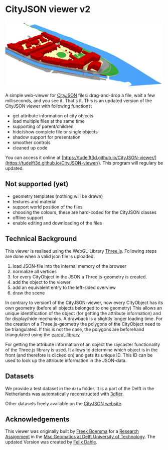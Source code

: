 # CityJSON viewer v2

![CityJSON example](readme/example_Delft.PNG?raw=true "")

A simple web-viewer for [CityJSON](https://www.cityjson.org) files: drag-and-drop a file, wait a few milliseconds, and you see it. That's it. This is an updated version of the CityJSON viewer with following functions:

  - get attribute information of city objects
  - load multiple files at the same time
  - supporting of parent/children
  - hide/show complete file or single objects
  - shadow support for presentation
  - smoother controls
  - cleaned up code

You can access it online at [https://tudelft3d.github.io/CityJSON-viewer/](https://tudelft3d.github.io/CityJSON-viewer/). This program will regulary be updated.

## Not supported (yet)

  - geometry templates (nothing will be drawn)
  - textures and material
  - support world position of the files
  - choosing the colours, these are hard-coded for the CityJSON classes
  - offline support
  - enable editing and downloading of the files

## Technical Background

This viewer is realised using the WebGL-Library [Three.js](https://threejs.org/). Following steps are done when a valid json file is uploaded:

  1) load JSON-file into the internal memory of the browser
  2) normalize all vertices
  3) for every CityObject in the JSON a Three.js-geometry is created. 
  4) add the object to the viewer
  5) add an equivalent entry to the left-sided overview
  6) draw the scene
 
In contrary to version1 of the CityJSON-viewer, now every CItyObject has its own geometry (before all objects belonged to one geometry) This allows an unique identification of the object (for getting the attribute information) and for display/hide mechanics. A drawback is a slightly longer loading time. For the creation of a Three.js-geometry the polygons of the CityObject need to be triangulated. If this is not the case, the polygons are beforehand triangulated using the [earcut-library](https://github.com/mapbox/earcut)  

For getting the attribute information of an object the raycaster functionality of the Three.js library is used. It allows to determine which object is in the front (and therefore is clicked on) and gets its unique ID. This ID can be used to look up the attribute information in the JSON-data.

## Datasets

We provide a test dataset in the `data` folder.
It is a part of the Delft in the Netherlands was automatically reconstructed with [3dfier](https://github.com/tudelft3d/3dfier).

Other datasets freely available on the [CityJSON website](https://www.cityjson.org/en/0.9/datasets/).


## Acknowledgements

This viewer was originally built by [Freek Boersma](https://github.com/fhb1990) for a [Research Assignment](https://3d.bk.tudelft.nl/courses/geo5010/) in the [Msc Geomatics at Delft University of Technology](geomatics.tudelft.nl). The updated Version was created by [Felix Dahle](https://github.com/fdahle).
